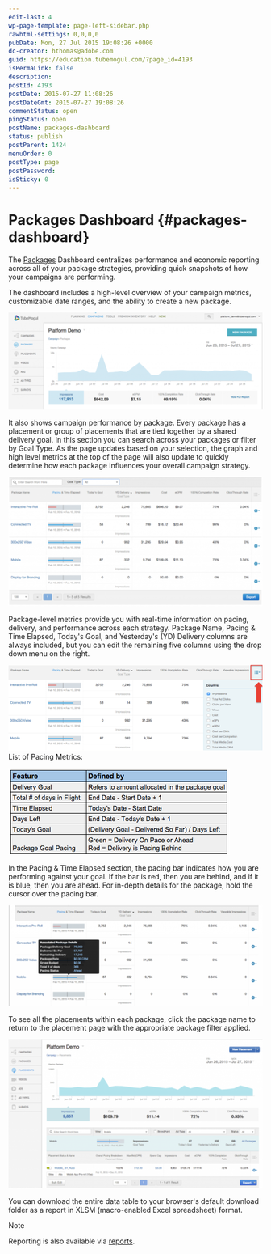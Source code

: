 ```yaml
---
edit-last: 4
wp-page-template: page-left-sidebar.php
rawhtml-settings: 0,0,0,0
pubDate: Mon, 27 Jul 2015 19:08:26 +0000
dc-creator: hthomas@adobe.com
guid: https://education.tubemogul.com/?page_id=4193
isPermaLink: false
description: 
postId: 4193
postDate: 2015-07-27 11:08:26
postDateGmt: 2015-07-27 19:08:26
commentStatus: open
pingStatus: open
postName: packages-dashboard
status: publish
postParent: 1424
menuOrder: 0
postType: page
postPassword: 
isSticky: 0
---
```


# Packages Dashboard {#packages-dashboard}

The [Packages](campaign-setup/packages.md) Dashboard centralizes performance and economic reporting across all of your package strategies, providing quick snapshots of how your campaigns are performing.

The dashboard includes a high-level overview of your campaign metrics, customizable date ranges, and the ability to create a new package.

[ ![package](assets/package-1024x389.png)](assets/package.png)

It also shows campaign performance by package. Every package has a placement or group of placements that are tied together by a shared delivery goal. In this section you can search across your packages or filter by Goal Type. As the page updates based on your selection, the graph and high level metrics at the top of the page will also update to quickly determine how each package influences your overall campaign strategy.

[ ![packages2](assets/packages2-1024x521.png)](assets/packages2.png)

Package-level metrics provide you with real-time information on pacing, delivery, and performance across each strategy. Package Name, Pacing & Time Elapsed, Today's Goal, and Yesterday's (YD) Delivery columns are always included, but you can edit the remaining five columns using the drop down menu on the right.

[ ![packages2](assets/packages21.png)](assets/packages21.png)List of Pacing Metrics:

[ ![pacingdefintion](assets/pacingdefintion.png)](assets/pacingdefintion.png)

In the Pacing & Time Elapsed section, the pacing bar indicates how you are performing against your goal. If the bar is red, then you are behind, and if it is blue, then you are ahead. For in-depth details for the package, hold the cursor over the pacing bar.

[ ![package3](assets/package3-1024x406.png)](assets/package3.png)

To see all the placements within each package, click the package name to return to the placement page with the appropriate package filter applied.

[ ![package 4](assets/package-4-1024x600.png)](assets/package-4.png)

You can download the entire data table to your browser's default download folder as a report in XLSM (macro-enabled Excel spreadsheet) format.

>[!NOTE]
>
>Reporting is also available via [reports](../../dsp/measurement/campaign-reporting/email-reports.md).

